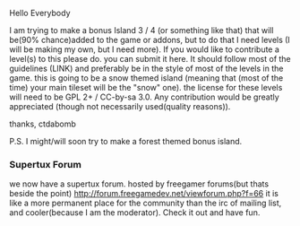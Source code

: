 Hello Everybody

I am trying to make a bonus Island 3 / 4 (or something like that) that will be(90% chance)added to the game or addons, but to do that I need levels (I will be making my own, but I need more). If you would like to contribute a level(s) to this please do. you can submit it here. It should follow most of the guidelines (LINK) and preferably be in the style of most of the levels in the game. this is going to be a snow themed island (meaning that (most of the time) your main tileset will be the "snow" one). the license for these levels will need to be GPL 2+ / CC-by-sa 3.0. Any contribution would be greatly appreciated (though not necessarily used(quality reasons)).

thanks,
ctdabomb

P.S. I might/will soon try to make a forest themed bonus island.


### Supertux Forum
we now have a supertux forum. hosted by freegamer forums(but thats beside the point) http://forum.freegamedev.net/viewforum.php?f=66
it is like a more permanent place for the community than the irc of mailing list, and cooler(because I am the moderator). Check it out and have fun.
